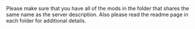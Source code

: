 Please make sure that you have all of the mods in the folder that shares the same name as the server description.
Also please read the readme page in each folder for additional details.
